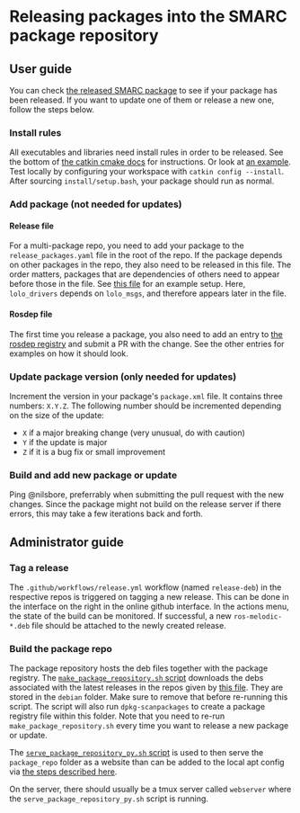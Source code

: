 # Releasing packages into the SMARC package repository

## User guide

You can check [the released SMARC package](https://github.com/smarc-project/rosinstall/blob/master/rosdep/melodic/smarc.yaml)
to see if your package has been released. If you want to update one of them or release a new one,
follow the steps below.

### Install rules

All executables and libraries need install rules in order to be released.
See the bottom of [the catkin cmake docs](http://wiki.ros.org/catkin/CMakeLists.txt) for instructions.
Or look at [an example](https://github.com/smarc-project/sam_stonefish_sim/blob/noetic-devel/CMakeLists.txt).
Test locally by configuring your workspace with `catkin config --install`.
After sourcing `install/setup.bash`, your package should run as normal.

### Add package (not needed for updates)

#### Release file

For a multi-package repo, you need to add your package to the `release_packages.yaml` file in the root of
the repo. If the package depends on other packages in the repo, they also need to be released in this file.
The order matters, packages that are dependencies of others need to appear before those in the file.
See [this file](https://github.com/smarc-project/lolo_common/blob/noetic-devel/release_packages.yaml) for an example setup.
Here, `lolo_drivers` depends on `lolo_msgs`, and therefore appears later in the file.

#### Rosdep file

The first time you release a package, you also need to add an
entry to [the rosdep registry](https://github.com/smarc-project/rosinstall/blob/master/rosdep/melodic/smarc.yaml)
and submit a PR with the change. See the other entries for examples on how it should look.

### Update package version (only needed for updates)

Increment the version in your package's `package.xml` file. It contains three numbers: `X.Y.Z`.
The following number should be incremented depending on the size of the update:
* `X` if a major breaking change (very unusual, do with caution)
* `Y` if the update is major
* `Z` if it is a bug fix or small improvement

### Build and add new package or update

Ping @nilsbore, preferrably when submitting the pull request with the new changes.
Since the package might not build on the release server if there errors, this may take a few iterations back and forth.

## Administrator guide

### Tag a release

The `.github/workflows/release.yml` workflow (named `release-deb`) in the respective repos
is triggered on tagging a new release. This can be done in the interface on the right in the online github interface.
In the actions menu, the state of the build can be monitored. If successful, a new `ros-melodic-*.deb` file should
be attached to the newly created release.

### Build the package repo

The package repository hosts the deb files together with the package registry.
The [`make_package_repository.sh` script](https://github.com/smarc-project/rosinstall/blob/master/scripts/make_package_repository.sh)
downloads the debs associated with the latest releases in the repos given by
[this file](https://github.com/smarc-project/rosinstall/blob/master/scripts/package_repo/sources.yaml).
They are stored in the `debian` folder. Make sure to remove that before re-running this script.
The script will also run `dpkg-scanpackages` to create a package registry file within this folder.
Note that you need to re-run `make_package_repository.sh` every time you want to release a new package or update.

The [`serve_package_repository_py.sh` script](https://github.com/smarc-project/rosinstall/blob/master/scripts/serve_package_repository_py3.sh)
is used to then serve the `package_repo` folder as a website than can be added to the local
apt config via [the steps described here](https://github.com/smarc-project/rosinstall#binary-install).

On the server, there should usually be a tmux server called `webserver` where the `serve_package_repository_py.sh` script is running.

